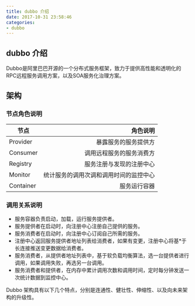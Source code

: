 ```yaml
---
title: dubbo 介绍
date: 2017-10-31 23:58:46
categories: 
- dubbo
---
```


## dubbo 介绍
Dubbo是阿里巴巴开源的一个分布式服务框架，致力于提供高性能和透明化的RPC远程服务调用方案，以及SOA服务化治理方案。
<!--more-->
## 架构

### 节点角色说明

|节点	|角色说明|
| ----------| -----:|
|Provider	|暴露服务的服务提供方|
|Consumer	|调用远程服务的服务消费方|
|Registry	|服务注册与发现的注册中心|
|Monitor	|统计服务的调用次调和调用时间的监控中心|
|Container	|服务运行容器|

### 调用关系说明

* 服务容器负责启动，加载，运行服务提供者。
* 服务提供者在启动时，向注册中心注册自己提供的服务。
* 服务消费者在启动时，向注册中心订阅自己所需的服务。
* 注册中心返回服务提供者地址列表给消费者，如果有变更，注册中心将基*于长连接推送变更数据给消费者。
* 服务消费者，从提供者地址列表中，基于软负载均衡算法，选一台提供者进行调用，如果调用失败，再选另一台调用。
* 服务消费者和提供者，在内存中累计调用次数和调用时间，定时每分钟发送一次统计数据到监控中心。


Dubbo 架构具有以下几个特点，分别是连通性、健壮性、伸缩性、以及向未来架构的升级性。